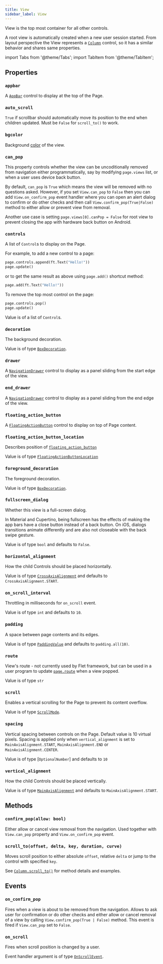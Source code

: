 ```yaml
---
title: View
sidebar_label: View
---
```


View is the top most container for all other controls.

A root view is automatically created when a new user session started. From layout perspective the View represents
a [`Column`](/docs/controls/column) control, so it has a similar behavior and shares same properties.

import Tabs from '@theme/Tabs';
import TabItem from '@theme/TabItem';

## Properties

### `appbar`

A [`AppBar`](/docs/controls/appbar) control to display at the top of the Page.

### `auto_scroll`

`True` if scrollbar should automatically move its position to the end when children updated. Must be `False`
for `scroll_to()` to work.

### `bgcolor`

Background [color](/docs/reference/colors) of the view.

### `can_pop`

This property controls whether the view can be uncoditionally removed from navigation either
programmatically, say by modifying `page.views` list, or when a user uses device back button.

By default, `can_pop` is `True` which means the view will be removed with no questions asked.
However, if you set `View.can_pop` to `False` then you can add `View.on_confirm_pop` event handler where you can open an alert dialog to confirm or do other checks and then call `View.confirm_pop(True|False)` method to either allow or prevent view from removal.

Another use case is setting `page.views[0].canPop = False` for root view to prevent closing the app with hardware back button on Android.

### `controls`

A list of `Control`s to display on the Page.

For example, to add a new control to a page:

<Tabs groupId="language">
  <TabItem value="python" label="Python" default>

```python
page.controls.append(ft.Text("Hello!"))
page.update()
```

  </TabItem>
</Tabs>

or to get the same result as above using `page.add()` shortcut method:

<Tabs groupId="language">
  <TabItem value="python" label="Python" default>

```python
page.add(ft.Text("Hello!"))
```

  </TabItem>
</Tabs>

To remove the top most control on the page:

<Tabs groupId="language">
  <TabItem value="python" label="Python" default>

```python
page.controls.pop()
page.update()
```

  </TabItem>
</Tabs>

Value is of a list of `Control`s.

### `decoration`

The background decoration.

Value is of type [`BoxDecoration`](/docs/reference/types/boxdecoration).

### `drawer`

A [`NavigationDrawer`](/docs/controls/navigationdrawer) control to display as a panel sliding from the start edge of the view.

### `end_drawer`

A [`NavigationDrawer`](/docs/controls/navigationdrawer) control to display as a panel sliding from the end edge of the view.

### `floating_action_button`

A [`FloatingActionButton`](/docs/controls/floatingactionbutton) control to display on top of Page content.

### `floating_action_button_location`

Describes position of [`floating_action_button`](#floating_action_button)

Value is of type [`FloatingActionButtonLocation`](/docs/controls/floatingactionbutton)

### `foreground_decoration`

The foreground decoration.

Value is of type [`BoxDecoration`](/docs/reference/types/boxdecoration).

### `fullscreen_dialog`

Whether this view is a full-screen dialog.

In Material and Cupertino, being fullscreen has the effects of making the app bars have a close button instead of a back button. On iOS, dialogs transitions animate differently and are also not closeable with the back swipe gesture.

Value is of type `bool` and defaults to `False`.

### `horizontal_alignment`

How the child Controls should be placed horizontally.

Value is of type [`CrossAxisAlignment`](/docs/reference/types/crossaxisalignment) and defaults
to `CrossAxisAlignment.START`.

### `on_scroll_interval`

Throttling in milliseconds for `on_scroll` event.

Value is of type `int` and defaults to `10`.

### `padding`

A space between page contents and its edges.

Value is of type [`PaddingValue`](/docs/reference/types/aliases#paddingvalue) and defaults to `padding.all(10)`.

### `route`

View's route - not currently used by Flet framework, but can be used in a user program to update [`page.route`](/docs/controls/page#route) when a view popped.

Value is of type `str`

### `scroll`

Enables a vertical scrolling for the Page to prevent its content overflow.

Value is of type [`ScrollMode`](/docs/reference/types/scrollmode).

### `spacing`

Vertical spacing between controls on the Page. Default value is 10 virtual pixels. Spacing is applied only
when `vertical_alignment` is set to `MainAxisAlignment.START`, `MainAxisAlignment.END` or `MainAxisAlignment.CENTER`.

Value is of type [`OptionalNumber`] and defaults to `10`

### `vertical_alignment`

How the child Controls should be placed vertically.

Value is of type [`MainAxisAlignment`](/docs/reference/types/mainaxisalignment) and defaults
to `MainAxisAlignment.START`.

## Methods

### `confirm_pop(allow: bool)`

Either allow or cancel view removal from the navigation. Used together with `View.can_pop` property and `View.on_confirm_pop` event.

### `scroll_to(offset, delta, key, duration, curve)`

Moves scroll position to either absolute `offset`, relative `delta` or jump to the control with specified `key`.

See [`Column.scroll_to()`](/docs/controls/column#scroll_tooffset-delta-key-duration-curve) for method details and examples.

## Events

### `on_confirm_pop`

Fires when a view is about to be removed from the navigation. Allows to ask user for confirmation or do other checks and either allow or cancel removal of a view by calling `View.confirm_pop(True | False)` method. This event is fired if `View.can_pop` set to `False`.

### `on_scroll`

Fires when scroll position is changed by a user.

Event handler argument is of type [`OnScrollEvent`](/docs/reference/types/onscrollevent).